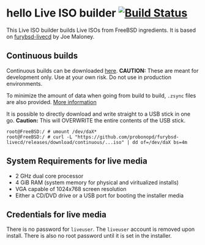 # hello Live ISO builder [![Build Status](https://api.cirrus-ci.com/github/helloSystem/ISO.svg)](https://cirrus-ci.com/github/helloSystem/ISO)

This Live ISO builder builds Live ISOs from FreeBSD ingredients. It is based on [furybsd-livecd](https://github.com/furybsd/furybsd-livecd/) by Joe Maloney.

## Continuous builds

Continuous builds can be downloaded [here](../../releases/tag/continuous-hello). __CAUTION:__ These are meant for development only. Use at your own risk. Do not use in production environments.

To minimize the amount of data when going from build to build, `.zsync` files are also provided. [More information](https://askubuntu.com/questions/54241/how-do-i-update-an-iso-with-zsync)

It is possible to directly download and write straight to a USB stick in one go. __Caution:__ This will OVERWRITE the entire contents of the USB stick.

```
root@FreeBSD:/ # umount /dev/daX*
root@FreeBSD:/ # curl -L "https://github.com/probonopd/furybsd-livecd/releases/download/continuous/...iso" | dd of=/dev/daX bs=4m
```

## System Requirements for live media

* 2 GHz dual core processor
* 4 GiB RAM (system memory for physical and viritualized installs)
* VGA capable of 1024x768 screen resolution 
* Either a CD/DVD drive or a USB port for booting the installer media

## Credentials for live media

There is no password for `liveuser`. The `liveuser` account is removed upon install.  There is also no root password until it is set in the installer.
